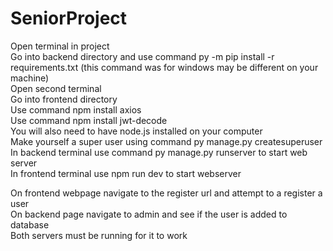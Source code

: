 # SeniorProject
Open terminal in project<br>
Go into backend directory and use command py -m pip install -r requirements.txt (this command was for windows may be different on your machine)<br>
Open second terminal<br> 
Go into frontend directory<br>
Use command  npm install axios<br>
Use command npm install jwt-decode<br>
You will also need to have node.js installed on your computer<br>
Make yourself a super user using command py manage.py createsuperuser<br> 
In backend terminal use command py manage.py runserver to start web server<br>
In frontend terminal use npm run dev to start webserver<br>

On frontend webpage navigate to the register url and attempt to a register a user<br>
On backend page navigate to admin and see if the user is added to database<br>
Both servers must be running for it to work<br>

